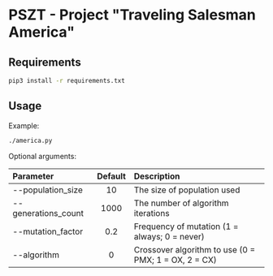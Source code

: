 # PSZT - Project "Traveling Salesman America"

## Requirements

```bash
pip3 install -r requirements.txt
```


## Usage

Example:

```sh
./america.py
```

Optional arguments: 

| Parameter                 | Default       | Description   |	
| :------------------------ |:-------------:| :-------------|
| --population\_size	       |	10           |The size of population used
| --generations\_count          | 1000          |The number of algorithm iterations
| --mutation\_factor	       |	0.2           |Frequency of mutation (1 = always; 0 = never)
| --algorithm 		       | 0       | Crossover algorithm to use (0 = PMX; 1 = OX, 2 = CX)

